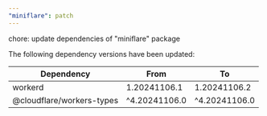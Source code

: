 ```yaml
---
"miniflare": patch
---
```


chore: update dependencies of "miniflare" package

The following dependency versions have been updated:

| Dependency                | From          | To            |
| ------------------------- | ------------- | ------------- |
| workerd                   | 1.20241106.1  | 1.20241106.2  |
| @cloudflare/workers-types | ^4.20241106.0 | ^4.20241106.0 |
